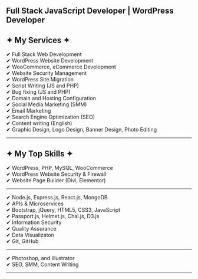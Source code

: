 ##  Full Stack JavaScript Developer | WordPress Developer <br/> 

## ✦ My Services ✦

✔ Full Stack Web Development <br/>
✔ WordPress Website Development <br/>
✔ WooCommerce, eCommerce Development <br/>
✔ Website Security Management <br/>
✔ WordPress Site Migration <br/>
✔ Script Writing (JS and PHP) <br/>
✔ Bug fixing (JS and PHP) <br/>
✔ Domain and Hosting Configuration <br/>
✔ Social Media Marketing (SMM) <br/>
✔ Email Marketing <br/>
✔ Search Engine Optimization (SEO) <br/>
✔ Content writing (English) <br/>
✔ Graphic Design, Logo Design, Banner Design, Photo Editing <br/>

----------------------------------------------------------------------------------------


## ✦ My Top Skills ✦

✔ WordPress, PHP, MySQL, WooCommerce <br/>
✔ WordPress Website Security & Firewall <br/>
✔ Website Page Builder (Divi, Elementor) <br/>

------------------------------------------------------------------------------------------
✔ Node.js, Express.js, React.js, MongoDB <br/>
✔ APIs & Microservices <br/>
✔ Bootstrap, jQuery, HTML5, CSS3, JavaScript <br/>
✔ Passport.js, Helmet.js, Chai.js, D3.js <br/>
✔ Information Security <br/>
✔ Quality Assurance<br/>
✔ Data Visualizaton<br/>
✔ Git, GitHub

------------------------------------------------------------------------------------------
✔ Photoshop, and Illustrator <br/>
✔ SEO, SMM, Content Writing

------------------------------------------------------------------------------------------

